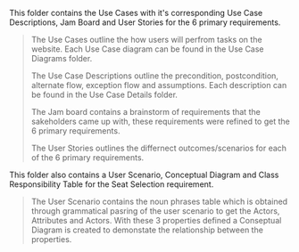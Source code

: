 This folder contains the Use Cases with it's corresponding Use Case Descriptions, Jam Board and User Stories for the 6 primary requirements.

> The Use Cases outline the how users will perfrom tasks on the website. Each Use Case diagram can be found in the Use Case Diagrams folder. 
> 
>The Use Case Descriptions outline the precondition, postcondition, alternate flow, exception flow and assumptions. Each description can be found in the Use Case Details folder.
>
>The Jam board contains a brainstorm of requirements that the sakeholders came up with, these requirements were refined to get the 6 primary requirements. 
>
>The User Stories outlines the differnect outcomes/scenarios for each of the 6 primary requirements.

This folder also contains a User Scenario, Conceptual Diagram and Class Responsibility Table for the Seat Selection requirement.

>The User Scenario contains the noun phrases table which is obtained through grammatical pasring of the user scenario to get the Actors, Attributes and Actors. With these 3 properties defined a Conseptual Diagram is created to demonstate the relationship between the properties.
